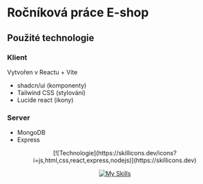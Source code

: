 # Ročníková práce E-shop
## Použité technologie
### Klient
Vytvořen v Reactu + Vite
- shadcn/ui (komponenty)
- Tailwind CSS (stylování)
- Lucide react (ikony)
### Server
- MongoDB
- Express

<div align="center">
  [![Technologie](https://skillicons.dev/icons?i=js,html,css,react,express,nodejs)](https://skillicons.dev)
  
[![My Skills](https://skillicons.dev/icons?i=js,html,css,wasm)](https://skillicons.dev)

</div>
